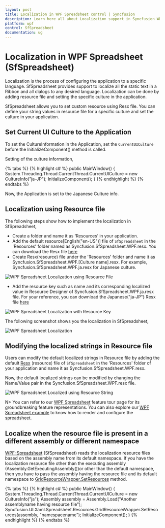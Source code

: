 ```yaml
---
layout: post
title: Localization in WPF Spreadsheet control | Syncfusion
description: Learn here all about Localization support in Syncfusion WPF Spreadsheet (SfSpreadsheet) control and more.
platform: wpf
control: SfSpreadsheet
documentation: ug
---
```


# Localization in WPF Spreadsheet (SfSpreadsheet)

Localization is the process of configuring the application to a specific language. SfSpreadsheet provides support to localize all the static text in a Ribbon and all dialogs to any desired language. Localization can be done by adding resource file and setting the specific culture in the application.

SfSpreadsheet allows you to set custom resource using Resx file. You can define your string values in resource file for a specific culture and set the culture in your application.

## Set Current UI Culture to the Application

To set the CultureInformation in the Application, set the `CurrentUICulture` before the InitializeComponent() method is called. 

Setting of the culture information,

{% tabs %}
{% highlight c# %}
public MainWindow()
{
    System.Threading.Thread.CurrentThread.CurrentUICulture = new CultureInfo("ja-JP");
    InitializeComponent();
}
{% endhighlight %}
{% endtabs %}

Now, the Application is set to the Japanese Culture info. 

## Localization using Resource file

The following steps show how to implement the localization in SfSpreadsheet,

* Create a folder and name it as ‘Resources’ in your application.
* Add the default resource[English("en-US")] file of `SfSpreadsheet` in the 'Resources' folder named as Syncfusion.SfSpreadsheet.WPF.resx.
  You can download the Resx file [here](https://github.com/syncfusion/wpf-controls-localization-resx-files/blob/master/Syncfusion.SfSpreadsheet.WPF/Syncfusion.SfSpreadsheet.Wpf.resx) 
* Create Resx(resource) file under the 'Resources' folder and name it as Syncfusion.SfSpreadsheet.WPF.[Culture name].resx. 
  For example, Syncfusion.SfSpreadsheet.WPF.ja.resx for Japanese culture. 

![WPF Spreadsheet Localization using Resource File](localization_images/wpf-spreadsheet-localization-using-resource-file.JPG)

* Add the resource key such as name and its corresponding localized value in Resource Designer of Syncfusion.SfSpreadsheet.WPF.ja.resx file.
  For your reference, you can download the Japanese("ja-JP") Resx file [here](https://www.syncfusion.com/downloads/support/directtrac/general/ze/Syncfusion.SfSpreadsheet.WPF.ja1723377679)

![WPF Spreadsheet Localization with Resource Key](localization_images/wpf-spreadsheet-localization-with-resource-key.JPG)

The following screenshot shows you the localization in SfSpreadsheet,

![WPF Spreadsheet Localization](localization_images/wpf-spreadsheet-localization.jpg)

## Modifying the localized strings in Resource file

Users can modify the default localized strings in Resource file by adding the default [Resx](https://github.com/syncfusion/wpf-controls-localization-resx-files/blob/master/Syncfusion.SfSpreadsheet.WPF/Syncfusion.SfSpreadsheet.Wpf.resx) (resource) file of `SfSpreadsheet` in the 'Resources' folder of your application and name it as Syncfusion.SfSpreadsheet.WPF.resx.

Now, the default localized strings can be modified by changing the Name/Value pair in the Syncfusion.SfSpreadsheet.WPF.resx file.

![WPF Spreadsheet Localized using Resource String](localization_images/wpf-spreadsheet-localized-using-resource-string.jpg)


N> You can refer to our [WPF Spreadsheet](https://www.syncfusion.com/wpf-controls/spreadsheet) feature tour page for its groundbreaking feature representations. You can also explore our [WPF Spreadsheet example](https://github.com/syncfusion/wpf-demos) to know how to render and configure the spreadsheet.

## Localize when the resource file is present in a different assembly or different namespace

[WPF-Spreadsheet](https://help.syncfusion.com/wpf/spreadsheet/getting-started) (SfSpreadsheet) reads the localization resource files based on the assembly name from its default namespace. If you have the localization resource file other than the executing assembly (Assembly.GetExecutingAssembly())or other than the default namespace, then you have to pass the assembly having the resource file and its default namespace to [GridResourceWrapper.SetResources](https://help.syncfusion.com/cr/wpf/Syncfusion.UI.Xaml.Spreadsheet.Resources.GridResourceWrapper.html#Syncfusion_UI_Xaml_Spreadsheet_Resources_GridResourceWrapper_SetResources_System_Reflection_Assembly_System_String_) method.

{% tabs %}
{% highlight c# %}
 public MainWindow()
 {
      System.Threading.Thread.CurrentThread.CurrentUICulture = new CultureInfo("ja");
      Assembly assembly = Assembly.Load("Another assemblyname having resource file");
      Syncfusion.UI.Xaml.Spreadsheet.Resources.GridResourceWrapper.SetResources(assembly, "namespacename");
      InitializeComponent();
 }
{% endhighlight %}
{% endtabs %}
